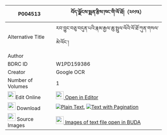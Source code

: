 |P004513|བོད་ལྗོངས་སྨན་རྩིས་ཁང་གི་ལོ་ཐོ།（༢༠༡༣） 
| --- | --- 
|Alternative Title |རབ་བྱུང་བཅུ་བདུན་པའི་རྣམ་རྒྱལ་ཆུ་སྤྲུལ་ལོའི་ལོ་ཐོ་ཀུན་གསལ་མེ་ལོང་།
|Author | 
|BDRC ID | W1PD159386
|Creator | Google OCR
|Number of Volumes| 1
|<img width="25" src="https://img.icons8.com/color/25/000000/edit-property.png">Edit Online| [<img width="25" src="https://avatars.githubusercontent.com/u/45091458?s=200&v=4"> Open in Editor](http://editor.openpecha.org/P004513)
|<img width="25" src="https://img.icons8.com/fluent/48/000000/download-2.png"/>  Download | [![](https://img.icons8.com/color/20/000000/txt.png)Plain Text](https://github.com/Openpecha/P004513/releases/download/v1/bojong_mentsi_khang_gi_loto_plain_P004513.zip), [![](https://img.icons8.com/color/20/000000/txt.png)Text with Pagination](https://github.com/Openpecha/P004513/releases/download/v1/bojong_mentsi_khang_gi_loto_pages_P004513.zip)
|<img width="25" src="https://img.icons8.com/plasticine/100/000000/pictures-folder.png"/>  Source Images | [<img width="25" src="https://library.bdrc.io/icons/BUDA-small.svg"> Images of text file open in BUDA](https://library.bdrc.io/show/bdr:W1PD159386)